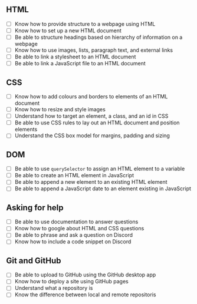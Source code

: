 ## HTML

- [ ] Know how to provide structure to a webpage using HTML
- [ ] Know how to set up a new HTML document
- [ ] Be able to structure headings based on hierarchy of information on a webpage
- [ ] Know how to use images, lists, paragraph text, and external links
- [ ] Be able to link a stylesheet to an HTML document
- [ ] Be able to link a JavaScript file to an HTML document

## CSS

- [ ] Know how to add colours and borders to elements of an HTML document
- [ ] Know how to resize and style images
- [ ] Understand how to target an element, a class, and an id in CSS
- [ ] Be able to use CSS rules to lay out an HTML document and position elements
- [ ] Understand the CSS box model for margins, padding and sizing

## DOM

- [ ] Be able to use `querySelector` to assign an HTML element to a variable
- [ ] Be able to create an HTML element in JavaScript
- [ ] Be able to append a new element to an existing HTML element
- [ ] Be able to append a JavaScript date to an element existing in JavaScript

## Asking for help

- [ ] Be able to use documentation to answer questions
- [ ] Know how to google about HTML and CSS questions
- [ ] Be able to phrase and ask a question on Discord
- [ ] Know how to include a code snippet on Discord

## Git and GitHub

- [ ] Be able to upload to GitHub using the GitHub desktop app
- [ ] Know how to deploy a site using GitHub pages
- [ ] Understand what a repository is
- [ ] Know the difference between local and remote repositoris
